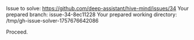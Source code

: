 Issue to solve: https://github.com/deep-assistant/hive-mind/issues/34
Your prepared branch: issue-34-8ec11228
Your prepared working directory: /tmp/gh-issue-solver-1757676642086

Proceed.